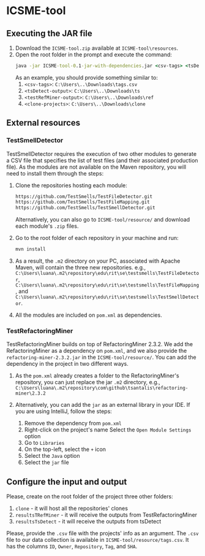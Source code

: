 # ICSME-tool

## Executing the JAR file

1. Download the `ICSME-tool.zip` available at `ICSME-tool\resources`.
2. Open the root folder in the prompt and execute the command:
   ```cmd
   java -jar ICSME-tool-0.1-jar-with-dependencies.jar <csv-tags> <tsDetect-output> <testRefMiner-output> <clone-projects>
   ```
   As an example, you should provide something similar to:
   1. `<csv-tags>`: `C:\Users\..\Downloads\tags.csv`
   2. `<tsDetect-output>`: `C:\Users\..\Downloads\ts` 
   3. `<testRefMiner-output>`: `C:\Users\..\Downloads\ref` 
   4. `<clone-projects>`: `C:\Users\..\Downloads\clone`

## External resources

### TestSmellDetector

TestSmellDetector requires the execution of two other modules to generate a CSV file that specifies the list of test files (and their associated production file). As the modules are not available on the Maven repository, you will need to install them through the steps:

1. Clone the repositories hosting each module:
   
   ```cmd
   https://github.com/TestSmells/TestFileDetector.git
   https://github.com/TestSmells/TestFileMapping.git
   https://github.com/TestSmells/TestSmellDetector.git
   ```

   Alternatively, you can also go to `ICSME-tool/resource/` and download each module's `.zip` files.
   
3. Go to the root folder of each repository in your machine and run:

   ```cmd
   mvn install
   ```
4. As a result, the `.m2` directory on your PC, associated with Apache Maven, will contain the three new repositories. e.g., `C:\Users\luana\.m2\repository\edu\rit\se\testsmells\TestFileDetector`, `C:\Users\luana\.m2\repository\edu\rit\se\testsmells\TestFileMapping`, and `C:\Users\luana\.m2\repository\edu\rit\se\testsmells\TestSmellDetector`.

5. All the modules are included on `pom.xml` as dependencies.

### TestRefactoringMiner

TestRefactoringMiner builds on top of RefactoringMiner 2.3.2. We add the RefactoringMiner as a dependency on `pom.xml`, and we also provide the `refactoring-miner-2.3.2.jar` in the `ICSME-tool/resource/`. You can add the dependency in the project in two different ways.

1. As the `pom.xml` already creates a folder to the RefactoringMiner's repository, you can just replace the jar `.m2` directory, e.g., `C:\Users\luana\.m2\repository\com\github\tsantalis\refactoring-miner\2.3.2`

2. Alternatively, you can add the `jar` as an external library in your IDE. If you are using IntelliJ, follow the steps:
  
   1. Remove the dependency from `pom.xml`
   2. Right-click on the project's name
   Select the `Open Module Settings` option
   3. Go to `Libraries`
   4. On the top-left, select the `+` icon
   5. Select the `Java` option
   6. Select the `jar` file
      

## Configure the input and output

Please, create on the root folder of the project three other folders:
1. `clone` - it will host all the repositories' clones
2. `resultsTRefMiner` - it will receive the outputs from TestRefactoringMiner
3. `resultsTsDetect` - it will receive the outputs from tsDetect

Please, provide the `.csv` file with the projects' info as an argument. 
The `.csv` file to our data collection is available in `ICSME-tool/resource/tags.csv`. It has the columns `ID`, `Owner`, `Repository`, `Tag`, and `SHA`. 


